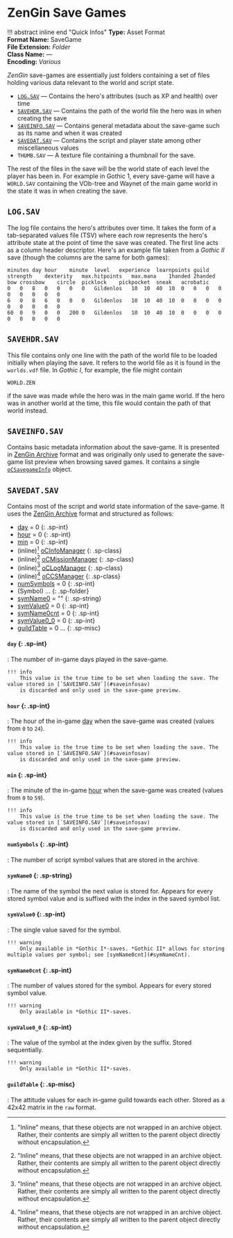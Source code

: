 # ZenGin Save Games

!!! abstract inline end "Quick Infos"
    **Type:** Asset Format<br/>
    **Format Name:** SaveGame<br/>
    **File Extension:** *Folder*<br/>
    **Class Name:** *—*<br/>
    **Encoding:** *Various*

*ZenGin* save-games are essentially just folders containing a set of files holding various data relevant to the world
and script state.

* [`LOG.SAV`](#logsav) — Contains the hero's attributes (such as XP and health) over time
* [`SAVEHDR.SAV`](#savehdrsav) — Contains the path of the world file the hero was in when creating the save
* [`SAVEINFO.SAV`](#saveinfosav) — Contains general metadata about the save-game such as its name and when it was created
* [`SAVEDAT.SAV`](#savedatsav) — Contains the script and player state among other miscellaneous values
* `THUMB.SAV` — A texture file containing a thumbnail for the save.

The rest of the files in the save will be the world state of each level the player has been in. For example in Gothic 1,
every save-game will have a `WORLD.SAV` containing the VOb-tree and Waynet of the main game world in the state it was
in when creating the save.

## `LOG.SAV`

The log file contains the hero's attributes over time. It takes the form of a tab-separated values file (TSV) where each
row represents the hero's attribute state at the point of time the save was created. The first line acts as a column
header descriptor. Here's an example file taken from a *Gothic II* save (though the columns are the same for both games):

```title="LOG.SAV"
minutes	day	hour	minute	level	experience	learnpoints	guild	strength	dexterity	max.hitpoints	max.mana	1handed	2handed	bow	crossbow	circle	picklock	pickpocket	sneak	acrobatic	
0	0	8	0	0	0	0	Gildenlos	10	10	40	10	0	0	0	0	0	0	0	0	0	
6	0	8	6	0	0	0	Gildenlos	10	10	40	10	0	0	0	0	0	0	0	0	0	
60	0	9	0	0	200	0	Gildenlos	10	10	40	10	0	0	0	0	0	0	0	0	0	
```

## `SAVEHDR.SAV`

This file contains only one line with the path of the world file to be loaded initially when playing the save. It refers
to the world file as it is found in the `worlds.vdf` file. In *Gothic I*, for example, the file might contain 

```title="SAVEHDR.SAV"
WORLD.ZEN

```

if the save was made while the hero was in the main game world. If the hero was in another world at the time, this file
would contain the path of that world instead.

## `SAVEINFO.SAV`

Contains basic metadata information about the save-game. It is presented in [ZenGin Archive](archive.md) format and was
originally only used to generate the save-game list preview when browsing saved games. It contains a single
[`oCSavegameInfo`](../objects/oCSavegameInfo.md) object.

## `SAVEDAT.SAV`

Contains most of the script and world state information of the save-game. It uses the [ZenGin Archive](archive.md)
format and structured as follows:

- [day](#day) = 0
  {: .sp-int}
- [hour](#hour) = 0
  {: .sp-int}
- [min](#min) = 0
  {: .sp-int}
- (inline)[^1] [oCInfoManager](../objects/oCInfoManager.md)
  {: .sp-class}
- (inline)[^1] [oCMissionManager](../objects/oCMissionManager.md)
  {: .sp-class}
- (inline)[^1] [oCLogManager](../objects/oCLogManager.md)
  {: .sp-class}
- (inline)[^1] [oCCSManager](../objects/oCCSManager.md)
  {: .sp-class}
- [numSymbols](#numsymbols) = 0
  {: .sp-int}
- (Symbol) ...
  {: .sp-folder}
- [symName0](#symname) = ""
  {: .sp-string}
- [symValue0](#symvalue) = 0
  {: .sp-int}
- [symName0cnt](#symnamecnt) = 0
  {: .sp-int}
- [symValue0_0](#symvalue_) = 0
  {: .sp-int}
- [guildTable](#guildtable) = 0 ...
  {: .sp-misc}

#### `day` {: .sp-int}

:   The number of in-game days played in the save-game.

    !!! info
        This value is the true time to be set when loading the save. The value stored in [`SAVEINFO.SAV`](#saveinfosav)
        is discarded and only used in the save-game preview.

#### `hour` {: .sp-int}

:   The hour of the in-game [day](#day) when the save-game was created (values from `0` to `24`).

    !!! info
        This value is the true time to be set when loading the save. The value stored in [`SAVEINFO.SAV`](#saveinfosav)
        is discarded and only used in the save-game preview.

#### `min` {: .sp-int}

:   The minute of the in-game [hour](#hour) when the save-game was created (values from `0` to `59`).

    !!! info
        This value is the true time to be set when loading the save. The value stored in [`SAVEINFO.SAV`](#saveinfosav)
        is discarded and only used in the save-game preview.

#### `numSymbols` {: .sp-int}

:   The number of script symbol values that are stored in the archive.

#### `symName0` {: .sp-string}

:   The name of the symbol the next value is stored for. Appears for every stored symbol value and is suffixed with the
    index in the saved symbol list.

#### `symValue0` {: .sp-int}

:   The single value saved for the symbol.
    
    !!! warning
        Only available in *Gothic I*-saves. *Gothic II* allows for storing multiple values per symbol; see [symName0cnt](#symNameCnt).

#### `symName0cnt` {: .sp-int}

:   The number of values stored for the symbol. Appears for every stored symbol value.

    !!! warning
        Only available in *Gothic II*-saves.

#### `symValue0_0` {: .sp-int}

:   The value of the symbol at the index given by the suffix. Stored sequentially.

    !!! warning
        Only available in *Gothic II*-saves.

#### `guildTable` {: .sp-misc}

:   The attitude values for each in-game guild towards each other. Stored as a 42x42 matrix in the `raw` format.


[^1]: "Inline" means, that these objects are not wrapped in an archive object. Rather, their contents are simply
      all written to the parent object directly without encapsulation.